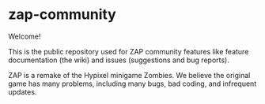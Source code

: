 # zap-community

Welcome!

This is the public repository used for ZAP community features like feature documentation (the wiki) and issues (suggestions and bug reports). 

ZAP is a remake of the Hypixel minigame Zombies. We believe the original game has many problems, including many bugs, bad coding, and infrequent updates.
